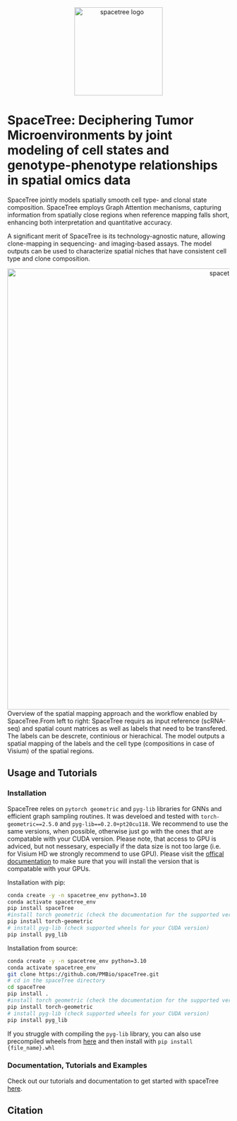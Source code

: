 <div style="text-align: center;">
  <img src="docs/space_tree.png" alt="spacetree logo" width="200"/>
</div>

SpaceTree: Deciphering Tumor Microenvironments by joint modeling of cell states and genotype-phenotype relationships in spatial omics data 
==============================

SpaceTree jointly models spatially smooth cell type- and clonal state composition.
SpaceTree employs Graph Attention mechanisms, capturing information from spatially close regions when reference mapping falls short, enhancing both interpretation and quantitative accuracy. 

A significant merit of SpaceTree is its technology-agnostic nature, allowing clone-mapping in sequencing- and imaging-based assays. 
The model outputs can be used to characterize spatial niches that have consistent cell type and clone composition.


<div style="text-align: center;">
  <img src="docs/schema.jpg" alt="spacetree logo" width="1000"/>
</div>
Overview of the spatial mapping approach and the workflow enabled by SpaceTree.From left to right: SpaceTree requirs as input reference (scRNA-seq) and spatial count matrices as well as labels that need to be transfered. The labels can be descrete, continious or hierachical. The model outputs a spatial mapping of the labels and the cell type (compositions in case of Visium) of the spatial regions.

## Usage and Tutorials


### Installation
SpaceTree reles on `pytorch geometric` and `pyg-lib` libraries for GNNs and efficient graph sampling routines. It was develoed and tested with `torch-geometric==2.5.0` and `pyg-lib==0.2.0+pt20cu118`. We recommend to use the same versions, when possible, otherwise just go with the ones that are compatable with your CUDA version. Please note, that access to GPU is adviced, but not nessesary, especially if the data size is not too large (i.e. for Visium HD we strongly recommend to use GPU).
Please visit the [offical documentation](https://github.com/pyg-team/pyg-lib) to make sure that you will install the version that is compatable with your GPUs.

Installation with pip:
```bash
conda create -y -n spacetree_env python=3.10
conda activate spacetree_env
pip install spaceTree
#install torch geometric (check the documentation for the supported versions)
pip install torch-geometric
# install pyg-lib (check supported wheels for your CUDA version)
pip install pyg_lib 
```
Installation from source:
```bash
conda create -y -n spacetree_env python=3.10
conda activate spacetree_env
git clone https://github.com/PMBio/spaceTree.git
# cd in the spaceTree directory
cd spaceTree
pip install .
#install torch geometric (check the documentation for the supported versions)
pip install torch-geometric
# install pyg-lib (check supported wheels for your CUDA version)
pip install pyg_lib 
```
If you struggle with compiling the `pyg-lib` library, you can also use precompiled wheels from [here](https://data.pyg.org/whl/) and then install with `pip install {file_name}.whl`
### Documentation, Tutorials and Examples
Check out our tutorials and documentation to get started with spaceTree [here](https://pmbio.github.io/spaceTree/).

## Citation
